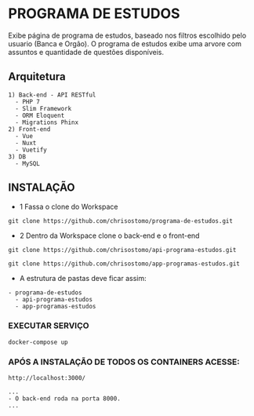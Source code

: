 # PROGRAMA DE ESTUDOS

Exibe página de programa de estudos, baseado nos filtros escolhido pelo usuario (Banca e Orgão).
O programa de estudos exibe uma arvore com assuntos e quantidade de questões disponíveis.

## Arquitetura

```
1) Back-end - API RESTful
  - PHP 7 
  - Slim Framework
  - ORM Eloquent
  - Migrations Phinx
2) Front-end
  - Vue 
  - Nuxt
  - Vuetify
3) DB
  - MySQL
```

## INSTALAÇÃO

- 1 Fassa o clone do Workspace

`git clone https://github.com/chrisostomo/programa-de-estudos.git`

- 2 Dentro da Workspace clone o back-end e o front-end

`git clone https://github.com/chrisostomo/api-programa-estudos.git`

`git clone https://github.com/chrisostomo/app-programas-estudos.git`

- A estrutura de pastas deve ficar assim:
```
- programa-de-estudos
  - api-programa-estudos
  - app-programas-estudos
```

### EXECUTAR SERVIÇO

`docker-compose up`

### APÓS A INSTALAÇÃO DE TODOS OS CONTAINERS ACESSE:

`http://localhost:3000/`

```
...
- O back-end roda na porta 8000.
...
```